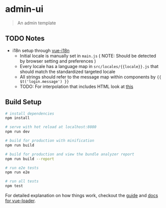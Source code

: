 # admin-ui

> An admin template

## TODO Notes
* i18n setup through [vue-i18n](https://kazupon.github.io/vue-i18n/)
    * Initial locale is manually set in `main.js` ( NOTE: Should be detected by browser setting and preferences )
    * Every locale has a language map in `src/locales/{{locale}}.js` that should match the standardized targeted locale
    * All strings should refer to the message map within components by `{{ $t('login.message') }}`
    * TODO: For interpolation that includes HTML look at [this](https://kazupon.github.io/vue-i18n/en/interpolation.html)

## Build Setup

``` bash
# install dependencies
npm install

# serve with hot reload at localhost:8080
npm run dev

# build for production with minification
npm run build

# build for production and view the bundle analyzer report
npm run build --report

# run e2e tests
npm run e2e

# run all tests
npm test
```

For detailed explanation on how things work, checkout the [guide](http://vuejs-templates.github.io/webpack/) and [docs for vue-loader](http://vuejs.github.io/vue-loader).
